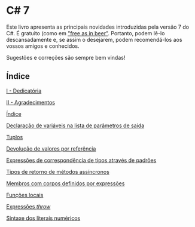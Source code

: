 # C# 7

Este livro apresenta as principais novidades introduzidas pela versão 7 do C#. É gratuito (como em ["free as in beer"](https://www.howtogeek.com/howto/31717/what-do-the-phrases-free-speech-vs.-free-beer-really-mean/). Portanto, podem lê-lo descansadamente e, se assim o desejarem, podem recomendá-los aos vossos amigos e conhecidos.

Sugestões e correções são sempre bem vindas!


## Índice

[I - Dedicatória](I-dedicatoria.md) 

[II - Agradecimentos](II-agradecimentos.md)

[Índice](0-index.md)

[Declaração de variáveis na lista de parâmetros de saída](1-out.md)

[Tuplos](2-tuplos.md)

[Devolução de valores por referência](3-refs.md)

[Expressões de correspondência de tipos através de padrões](4-patterns.md)

[Tipos de retorno de métodos assíncronos](5-asyncreturns.md)

[Membros com corpos definidos por expressões](6-expressionbodied.md)

[Funções locais](7-localfunctions.md)

[Expressões *throw*](8-throwexpressions.md)

[Sintaxe dos literais numéricos](9-numericliteralssyntax.md)

